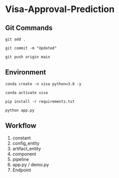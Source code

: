# Visa-Approval-Prediction

## Git Commands



`git add .`

`git commit -m "Updated"`

`git push origin main`



## Environment 

`conda create -n visa python=3.8 -y`

`conda activate visa`

`pip install -r requirements.txt`

`python app.py`

## Workflow

1. constant
2. config_entity
3. artifact_entity
4. component
5. pipeline
6. app.py / demo.py
7. Endpoint
